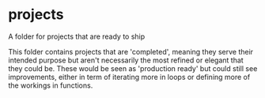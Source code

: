 # projects
A folder for projects that are ready to ship

This folder contains projects that are 'completed', meaning they serve their intended purpose 
but aren't necessarily the most refined or elegant that they could be. These would be seen as
'production ready' but could still see improvements, either in term of iterating more in loops
or defining more of the workings in functions.
